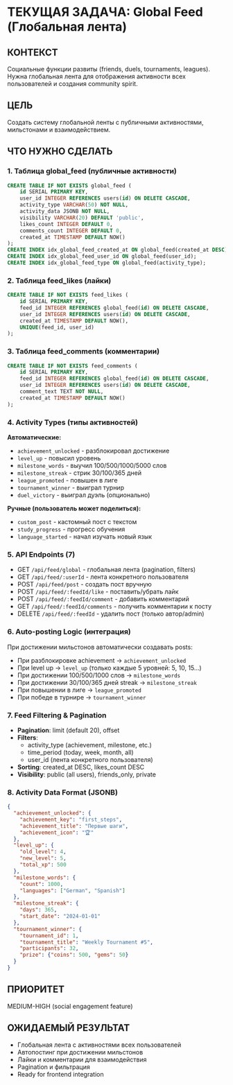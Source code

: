 # ТЕКУЩАЯ ЗАДАЧА: Global Feed (Глобальная лента)

## КОНТЕКСТ
Социальные функции развиты (friends, duels, tournaments, leagues). Нужна глобальная лента для отображения активности всех пользователей и создания community spirit.

## ЦЕЛЬ
Создать систему глобальной ленты с публичными активностями, мильстонами и взаимодействием.

## ЧТО НУЖНО СДЕЛАТЬ

### 1. Таблица global_feed (публичные активности)
```sql
CREATE TABLE IF NOT EXISTS global_feed (
    id SERIAL PRIMARY KEY,
    user_id INTEGER REFERENCES users(id) ON DELETE CASCADE,
    activity_type VARCHAR(50) NOT NULL,
    activity_data JSONB NOT NULL,
    visibility VARCHAR(20) DEFAULT 'public',
    likes_count INTEGER DEFAULT 0,
    comments_count INTEGER DEFAULT 0,
    created_at TIMESTAMP DEFAULT NOW()
);
CREATE INDEX idx_global_feed_created_at ON global_feed(created_at DESC);
CREATE INDEX idx_global_feed_user_id ON global_feed(user_id);
CREATE INDEX idx_global_feed_type ON global_feed(activity_type);
```

### 2. Таблица feed_likes (лайки)
```sql
CREATE TABLE IF NOT EXISTS feed_likes (
    id SERIAL PRIMARY KEY,
    feed_id INTEGER REFERENCES global_feed(id) ON DELETE CASCADE,
    user_id INTEGER REFERENCES users(id) ON DELETE CASCADE,
    created_at TIMESTAMP DEFAULT NOW(),
    UNIQUE(feed_id, user_id)
);
```

### 3. Таблица feed_comments (комментарии)
```sql
CREATE TABLE IF NOT EXISTS feed_comments (
    id SERIAL PRIMARY KEY,
    feed_id INTEGER REFERENCES global_feed(id) ON DELETE CASCADE,
    user_id INTEGER REFERENCES users(id) ON DELETE CASCADE,
    comment_text TEXT NOT NULL,
    created_at TIMESTAMP DEFAULT NOW()
);
```

### 4. Activity Types (типы активностей)
**Автоматические:**
- `achievement_unlocked` - разблокировал достижение
- `level_up` - повысил уровень
- `milestone_words` - выучил 100/500/1000/5000 слов
- `milestone_streak` - стрик 30/100/365 дней
- `league_promoted` - повышен в лиге
- `tournament_winner` - выиграл турнир
- `duel_victory` - выиграл дуэль (опционально)

**Ручные (пользователь может поделиться):**
- `custom_post` - кастомный пост с текстом
- `study_progress` - прогресс обучения
- `language_started` - начал изучать новый язык

### 5. API Endpoints (7)
- GET `/api/feed/global` - глобальная лента (pagination, filters)
- GET `/api/feed/:userId` - лента конкретного пользователя
- POST `/api/feed/post` - создать пост вручную
- POST `/api/feed/:feedId/like` - поставить/убрать лайк
- POST `/api/feed/:feedId/comment` - добавить комментарий
- GET `/api/feed/:feedId/comments` - получить комментарии к посту
- DELETE `/api/feed/:feedId` - удалить пост (только автор/admin)

### 6. Auto-posting Logic (интеграция)
При достижении мильстонов автоматически создавать posts:
- При разблокировке achievement → `achievement_unlocked`
- При level up → `level_up` (только каждые 5 уровней: 5, 10, 15...)
- При достижении 100/500/1000 слов → `milestone_words`
- При достижении 30/100/365 дней streak → `milestone_streak`
- При повышении в лиге → `league_promoted`
- При победе в турнире → `tournament_winner`

### 7. Feed Filtering & Pagination
- **Pagination**: limit (default 20), offset
- **Filters**:
  - activity_type (achievement, milestone, etc.)
  - time_period (today, week, month, all)
  - user_id (лента конкретного пользователя)
- **Sorting**: created_at DESC, likes_count DESC
- **Visibility**: public (all users), friends_only, private

### 8. Activity Data Format (JSONB)
```json
{
  "achievement_unlocked": {
    "achievement_key": "first_steps",
    "achievement_title": "Первые шаги",
    "achievement_icon": "🏆"
  },
  "level_up": {
    "old_level": 4,
    "new_level": 5,
    "total_xp": 500
  },
  "milestone_words": {
    "count": 1000,
    "languages": ["German", "Spanish"]
  },
  "milestone_streak": {
    "days": 365,
    "start_date": "2024-01-01"
  },
  "tournament_winner": {
    "tournament_id": 1,
    "tournament_title": "Weekly Tournament #5",
    "participants": 32,
    "prize": {"coins": 500, "gems": 50}
  }
}
```

## ПРИОРИТЕТ
MEDIUM-HIGH (social engagement feature)

## ОЖИДАЕМЫЙ РЕЗУЛЬТАТ
- Глобальная лента с активностями всех пользователей
- Автопостинг при достижении мильстонов
- Лайки и комментарии для взаимодействия
- Pagination и фильтрация
- Ready for frontend integration
